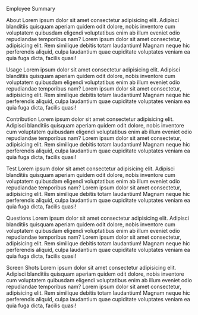 Employee Summary

About
Lorem ipsum dolor sit amet consectetur adipisicing elit. Adipisci blanditiis quisquam aperiam quidem odit dolore, nobis inventore cum voluptatem quibusdam eligendi voluptatibus enim ab illum eveniet odio repudiandae temporibus nam? Lorem ipsum dolor sit amet consectetur, adipisicing elit. Rem similique debitis totam laudantium! Magnam neque hic perferendis aliquid, culpa laudantium quae cupiditate voluptates veniam ea quia fuga dicta, facilis quasi!

Usage
Lorem ipsum dolor sit amet consectetur adipisicing elit. Adipisci blanditiis quisquam aperiam quidem odit dolore, nobis inventore cum voluptatem quibusdam eligendi voluptatibus enim ab illum eveniet odio repudiandae temporibus nam? Lorem ipsum dolor sit amet consectetur, adipisicing elit. Rem similique debitis totam laudantium! Magnam neque hic perferendis aliquid, culpa laudantium quae cupiditate voluptates veniam ea quia fuga dicta, facilis quasi!

Contribution
Lorem ipsum dolor sit amet consectetur adipisicing elit. Adipisci blanditiis quisquam aperiam quidem odit dolore, nobis inventore cum voluptatem quibusdam eligendi voluptatibus enim ab illum eveniet odio repudiandae temporibus nam? Lorem ipsum dolor sit amet consectetur, adipisicing elit. Rem similique debitis totam laudantium! Magnam neque hic perferendis aliquid, culpa laudantium quae cupiditate voluptates veniam ea quia fuga dicta, facilis quasi!

Test
Lorem ipsum dolor sit amet consectetur adipisicing elit. Adipisci blanditiis quisquam aperiam quidem odit dolore, nobis inventore cum voluptatem quibusdam eligendi voluptatibus enim ab illum eveniet odio repudiandae temporibus nam? Lorem ipsum dolor sit amet consectetur, adipisicing elit. Rem similique debitis totam laudantium! Magnam neque hic perferendis aliquid, culpa laudantium quae cupiditate voluptates veniam ea quia fuga dicta, facilis quasi!

Questions
Lorem ipsum dolor sit amet consectetur adipisicing elit. Adipisci blanditiis quisquam aperiam quidem odit dolore, nobis inventore cum voluptatem quibusdam eligendi voluptatibus enim ab illum eveniet odio repudiandae temporibus nam? Lorem ipsum dolor sit amet consectetur, adipisicing elit. Rem similique debitis totam laudantium! Magnam neque hic perferendis aliquid, culpa laudantium quae cupiditate voluptates veniam ea quia fuga dicta, facilis quasi!

Screen Shots
Lorem ipsum dolor sit amet consectetur adipisicing elit. Adipisci blanditiis quisquam aperiam quidem odit dolore, nobis inventore cum voluptatem quibusdam eligendi voluptatibus enim ab illum eveniet odio repudiandae temporibus nam? Lorem ipsum dolor sit amet consectetur, adipisicing elit. Rem similique debitis totam laudantium! Magnam neque hic perferendis aliquid, culpa laudantium quae cupiditate voluptates veniam ea quia fuga dicta, facilis quasi!